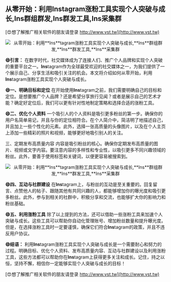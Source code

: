 ## **从零开始：利用**Ins**tagram涨粉工具实现个人突破与成长,**Ins**群组群发,**Ins**群发工具,**Ins**采集群**

[😍想了解推广相关软件的朋友请登录 http://www.vst.tw](http://www.vst.tw)

 <center><img src="https://vst.tw/MP4/tuiguang/png/4.png" alt="从零开始：利用**Ins**tagram涨粉工具实现个人突破与成长,**Ins**群组群发,**Ins**群发工具,**Ins**采集群"></center>

**😄引言：**
在数字时代，社交媒体成为了连接人们、推广个人品牌和实现个人突破的重要平台之一。**Ins**tagram作为全球最受欢迎的社交媒体之一，为我们提供了一个展示自己、分享生活和吸引关注的机会。本文将介绍如何从零开始，利用**Ins**tagram涨粉工具实现个人突破与成长。

**😄一、明确目标和定位**
在开始使用**Ins**tagram之前，我们需要明确自己的目标和定位。是想要推广个人品牌？还是希望分享旅行见闻？或者是展示自己的艺术才能？确定好定位后，我们可以更有针对性地制定策略和选择合适的涨粉工具。

**😄二、优化个人资料**
一个吸引人的个人资料是吸引更多粉丝的第一步。确保你的用户名简单易记，并且与你的定位相符合。在个人简介中，简洁明了地描述自己，并且加上一些个性化的元素。此外，选择一张高质量的头像图片，以及在个人主页上添加一些精彩的照片和视频，能够更好地吸引别人的关注。

三、定期发布高质量内容
内容是吸引粉丝的核心。确保你定期发布高质量的图片、视频或文字内容。要注意内容的多样性和专业性，以吸引更多不同兴趣领域的粉丝。此外，要善于使用标签和关键词，以便更容易被搜索到。

 <center><img src="https://vst.tw/MP4/tuiguang/png/7.png" alt="从零开始：利用**Ins**tagram涨粉工具实现个人突破与成长,**Ins**群组群发,**Ins**群发工具,**Ins**采集群"></center>

**😄四、互动与社群建设**
在**Ins**tagram上，与粉丝的互动是至关重要的。回复留言、点赞他人的帖子、跟随其他有共同兴趣的人，都能够增加你的曝光度和吸引更多粉丝。此外，参与到相关的社群中，积极分享和交流，也能够扩大你的影响力和粉丝基础。

**😄五、利用涨粉工具**
除了以上提到的方法，还可以借助一些涨粉工具来加速个人突破与成长。这些工具可以帮助你自动化管理账号、增加粉丝数量和提升曝光度。但是，在选择涨粉工具时一定要谨慎，确保它们符合**Ins**tagram的政策，并且不违反用户协议。

**😄结语：**
利用**Ins**tagram涨粉工具实现个人突破与成长是一个需要耐心和努力的过程。明确目标、优化个人资料、发布高质量内容、互动与社群建设以及利用涨粉工具，这些方法都可以帮助你在**Ins**tagram上获得更多关注和成长。记住，持之以恒，坚持不懈，相信你一定能够实现个人突破与成长的目标！

[😍想了解推广相关软件的朋友请登录 http://www.vst.tw](http://www.vst.tw)



